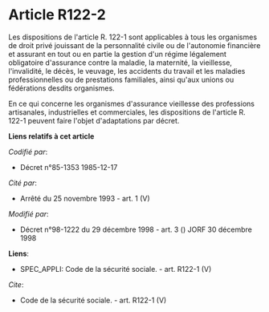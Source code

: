 # Article R122-2

Les dispositions de l'article R. 122-1 sont applicables à tous les organismes de droit privé jouissant de la personnalité
civile ou de l'autonomie financière et assurant en tout ou en partie la gestion d'un régime légalement obligatoire
d'assurance contre la maladie, la maternité, la vieillesse, l'invalidité, le décès, le veuvage, les accidents du travail et
les maladies professionnelles ou de prestations familiales, ainsi qu'aux unions ou fédérations desdits organismes.

En ce qui concerne les organismes d'assurance vieillesse des professions artisanales, industrielles et commerciales, les
dispositions de l'article R. 122-1 peuvent faire l'objet d'adaptations par décret.

**Liens relatifs à cet article**

_Codifié par_:

  - Décret n°85-1353 1985-12-17

_Cité par_:

  - Arrêté du 25 novembre 1993 - art. 1 (V)

_Modifié par_:

  - Décret n°98-1222 du 29 décembre 1998 - art. 3 () JORF 30 décembre 1998

**Liens**:

  - SPEC_APPLI: Code de la sécurité sociale. - art. R122-1 (V)

_Cite_:

  - Code de la sécurité sociale. - art. R122-1 (V)
